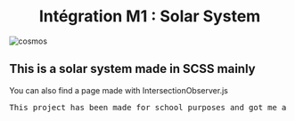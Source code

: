<h1 align="center">Intégration M1 : Solar System</h1>
<img src="https://unsplash.com/photos/rTZW4f02zY8" alt="cosmos"/>
<h2> This is a solar system made in SCSS mainly </h2>
<p>You can also find a page made with IntersectionObserver.js</p>

<pre>This project has been made for school purposes and got me a good grade, feel free to retake it and build yout own solar system with my code :)<pre>

